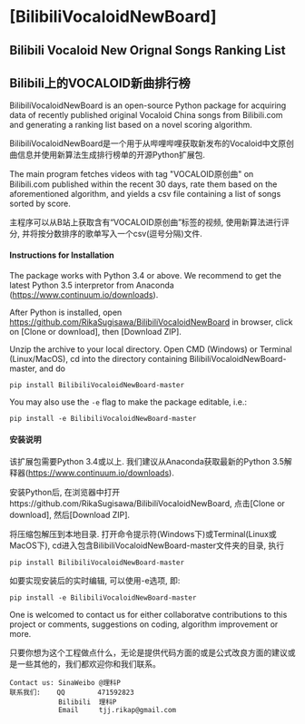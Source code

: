 # [BilibiliVocaloidNewBoard]
## Bilibili Vocaloid New Orignal Songs Ranking List
## Bilibili上的VOCALOID新曲排行榜

  BilibiliVocaloidNewBoard is an open-source Python package for acquiring data of recently published original Vocaloid China songs from Bilibili.com and generating a ranking list based on a novel scoring algorithm.

  BilibiliVocaloidNewBoard是一个用于从哔哩哔哩获取新发布的Vocaloid中文原创曲信息并使用新算法生成排行榜单的开源Python扩展包.


  The main program fetches videos with tag "VOCALOID原创曲" on Bilibili.com published within the recent 30 days, rate them based on the aforementioned algorithm, and yields a csv file containing a list of songs sorted by score.

  主程序可以从B站上获取含有“VOCALOID原创曲”标签的视频, 使用新算法进行评分, 并将按分数排序的歌单写入一个csv(逗号分隔)文件.


####  Instructions for Installation

  The package works with Python 3.4 or above. We recommend to get the latest Python 3.5 interpretor from Anaconda (https://www.continuum.io/downloads).

  After Python is installed, open https://github.com/RikaSugisawa/BilibiliVocaloidNewBoard in browser, click on [Clone or download], then [Download ZIP].

  Unzip the archive to your local directory. Open CMD (Windows) or Terminal (Linux/MacOS), cd into the directory containing BilibiliVocaloidNewBoard-master, and do

  `pip install BilibiliVocaloidNewBoard-master`

  You may also use the `-e` flag to make the package editable, i.e.:

  `pip install -e BilibiliVocaloidNewBoard-master`


####  安装说明

  该扩展包需要Python 3.4或以上. 我们建议从Anaconda获取最新的Python 3.5解释器(https://www.continuum.io/downloads).

  安装Python后, 在浏览器中打开https://github.com/RikaSugisawa/BilibiliVocaloidNewBoard, 点击[Clone or download], 然后[Download ZIP].

  将压缩包解压到本地目录. 打开命令提示符(Windows下)或Terminal(Linux或MacOS下), cd进入包含BilibiliVocaloidNewBoard-master文件夹的目录, 执行

  `pip install BilibiliVocaloidNewBoard-master`

  如要实现安装后的实时编辑, 可以使用-e选项, 即:

  `pip install -e BilibiliVocaloidNewBoard-master`


  One is welcomed to contact us for either collaboratve contributions to this project or comments, suggestions on coding, algorithm improvement or more.

  只要你想为这个工程做点什么，无论是提供代码方面的或是公式改良方面的建议或是一些其他的，我们都欢迎你和我们联系。

    Contact us: SinaWeibo @理科P
    联系我们:    QQ        471592823
                Bilibili  理科P
                Email     tjj.rikap@gmail.com
